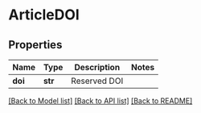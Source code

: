 # ArticleDOI

## Properties
Name | Type | Description | Notes
------------ | ------------- | ------------- | -------------
**doi** | **str** | Reserved DOI | 

[[Back to Model list]](../README.md#documentation-for-models) [[Back to API list]](../README.md#documentation-for-api-endpoints) [[Back to README]](../README.md)


